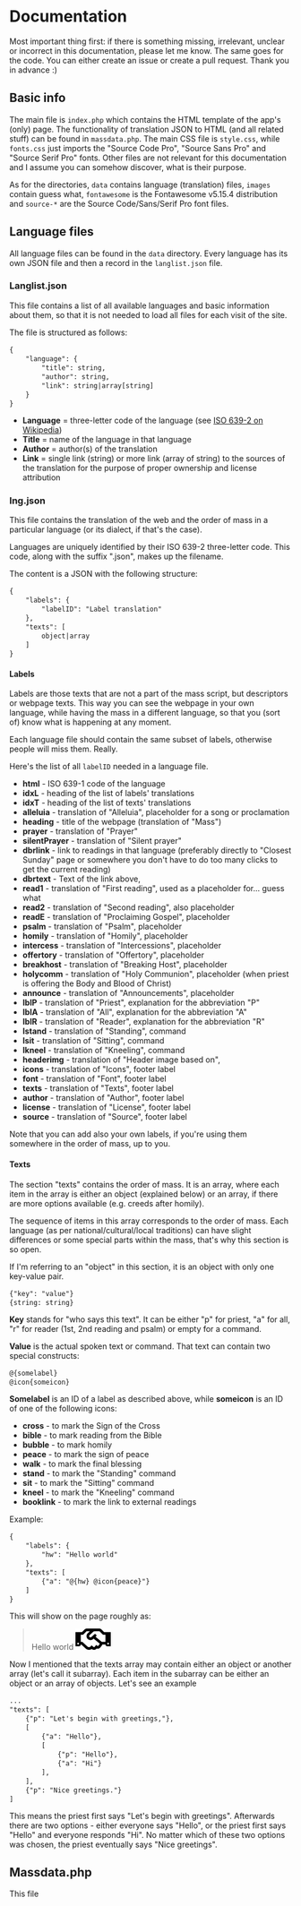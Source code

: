 # Documentation

Most important thing first: if there is something missing, irrelevant, unclear or incorrect in this documentation, please let me know. The same goes for the code. You can either create an issue or create a pull request. Thank you in advance :)

## Basic info

The main file is `index.php` which contains the HTML template of the app's (only) page. The functionality of translation JSON to HTML (and all related stuff) can be found in `massdata.php`. The main CSS file is `style.css`, while `fonts.css` just imports the "Source Code Pro", "Source Sans Pro" and "Source Serif Pro" fonts. Other files are not relevant for this documentation and I assume you can somehow discover, what is their purpose.

As for the directories, `data` contains language (translation) files, `images` contain guess what, `fontawesome` is the Fontawesome v5.15.4 distribution and `source-*` are the Source Code/Sans/Serif Pro font files.

## Language files

All language files can be found in the `data` directory. Every language has its own JSON file and then a record in the `langlist.json` file.

### Langlist.json

This file contains a list of all available languages and basic information about them, so that it is not needed to load all files for each visit of the site.

The file is structured as follows:

    {
		"language": {
			"title": string,
			"author": string,
			"link": string|array[string]
		}
	}

 - **Language** = three-letter code of the language (see [ISO 639-2 on Wikipedia](https://en.wikipedia.org/wiki/ISO_639-2))
 - **Title** = name of the language in that language
 - **Author** = author(s) of the translation
 - **Link** = single link (string) or more link (array of string) to the sources of the translation for the purpose of proper ownership and license attribution

### lng.json

This file contains the translation of the web and the order of mass in a particular language (or its dialect, if that's the case).

Languages are uniquely identified by their ISO 639-2 three-letter code. This code, along with the suffix ".json", makes up the filename.

The content is a JSON with the following structure:

	{
		"labels": {
			"labelID": "Label translation"
		},
		"texts": [
			object|array
		]
	}

#### Labels

Labels are those texts that are not a part of the mass script, but descriptors or webpage texts. This way you can see the webpage in your own language, while having the mass in a different language, so that you (sort of) know what is happening at any moment.

Each language file should contain the same subset of labels, otherwise people will miss them. Really.

Here's the list of all `labelID` needed in a language file.

 - **html** - ISO 639-1 code of the language
 - **idxL** - heading of the list of labels' translations 
 - **idxT** - heading of the list of texts' translations
 - **alleluia** - translation of "Alleluia", placeholder for a song or proclamation 
 - **heading** - title of the webpage (translation of "Mass")
 - **prayer** - translation of "Prayer"
 - **silentPrayer** - translation of "Silent prayer"
 - **dbrlink** - link to readings in that language (preferably directly to "Closest Sunday" page or somewhere you don't have to do too many clicks to get the current reading)
 - **dbrtext** - Text of the link above,
 - **read1** - translation of "First reading", used as a placeholder for... guess what
 - **read2** - translation of "Second reading", also placeholder
 - **readE** - translation of "Proclaiming Gospel", placeholder
 - **psalm** - translation of "Psalm", placeholder
 - **homily** - translation of "Homily", placeholder
 - **intercess** - translation of "Intercessions", placeholder
 - **offertory** - translation of "Offertory", placeholder
 - **breakhost** - translation of "Breaking Host", placeholder
 - **holycomm** - translation of "Holy Communion", placeholder (when priest is offering the Body and Blood of Christ)
 - **announce** - translation of "Announcements", placeholder
 - **lblP** - translation of "Priest", explanation for the abbreviation "P"
 - **lblA** - translation of "All", explanation for the abbreviation "A"
 - **lblR** - translation of "Reader", explanation for the abbreviation "R"
 - **lstand** - translation of "Standing", command
 - **lsit** - translation of "Sitting", command
 - **lkneel** - translation of "Kneeling", command
 - **headerimg** - translation of "Header image based on", 
 - **icons** - translation of "Icons", footer label
 - **font** - translation of "Font", footer label
 - **texts** - translation of "Texts", footer label
 - **author** - translation of "Author", footer label
 - **license** - translation of "License", footer label
 - **source** - translation of "Source", footer label

Note that you can add also your own labels, if you're using them somewhere in the order of mass, up to you.

#### Texts

The section "texts" contains the order of mass. It is an array, where each item in the array is either an object (explained below) or an array, if there are more options available (e.g. creeds after homily).

The sequence of items in this array corresponds to the order of mass. Each language (as per national/cultural/local traditions) can have slight differences or some special parts within the mass, that's why this section is so open.

If I'm referring to an "object" in this section, it is an object with only one key-value pair.

	{"key": "value"}
	{string: string}

**Key** stands for "who says this text". It can be either "p" for priest, "a" for all, "r" for reader (1st, 2nd reading and psalm) or empty for a command.

**Value** is the actual spoken text or command. That text can contain two special constructs:

	@{somelabel}
	@icon{someicon}

**Somelabel** is an ID of a label as described above, while **someicon** is an ID of one of the following icons:

 - **cross** - to mark the Sign of the Cross
 - **bible** - to mark reading from the Bible
 - **bubble** - to mark homily
 - **peace** - to mark the sign of peace
 - **walk** - to mark the final blessing
 - **stand** - to mark the "Standing" command
 - **sit** - to mark the "Sitting" command
 - **kneel** - to mark the "Kneeling" command
 - **booklink** - to mark the link to external readings

Example:

	{
		"labels": {
			"hw": "Hello world"
		},
		"texts": [
			{"a": "@{hw} @icon{peace}"}
		]
	}

This will show on the page roughly as:

> Hello world ![Fontawesome regular icon for handshake](images/handshake.png)

Now I mentioned that the texts array may contain either an object or another array (let's call it subarray). Each item in the subarray can be either an object or an array of objects. Let's see an example

	...
	"texts": [
		{"p": "Let's begin with greetings,"},
		[
			{"a": "Hello"},
			[
				{"p": "Hello"},
				{"a": "Hi"}
			],
		],
		{"p": "Nice greetings."}
	]

This means the priest first says "Let's begin with greetings". Afterwards there are two options - either everyone says "Hello", or the priest first says "Hello" and everyone responds "Hi". No matter which of these two options was chosen, the priest eventually says "Nice greetings".

## Massdata.php

This file 